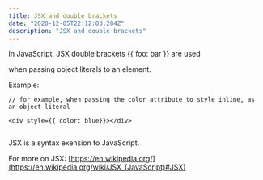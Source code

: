 ```yaml
---
title: JSX and double brackets
date: "2020-12-05T22:12:03.284Z"
description: "JSX and double brackets"
---
```



In JavaScript, JSX double brackets {{ foo: bar }} are used 

when passing object literals to an element.


Example: 

```js:
// for example, when passing the color attribute to style inline, as an object literal

<div style={{ color: blue}}></div>


```


JSX is a syntax exension to JavaScript.


For more on JSX: [https://en.wikipedia.org/](https://en.wikipedia.org/wiki/JSX_(JavaScript)#JSX)